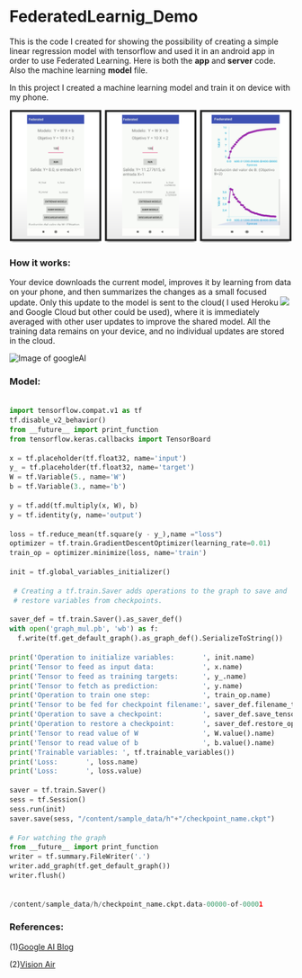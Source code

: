 # FederatedLearnig_Demo
This is the code I created for showing the possibility of creating a simple linear regression model with tensorflow and used it in an android app in order to use Federated Learning. Here is both the **app** and **server** code. Also the machine learning **model** file. 

In this project I created a machine learning model and train it on device with my phone. 




![App image](app_image.PNG)


### How it works:

  Your device downloads the current model, improves it by learning from data on your phone, and then summarizes the changes as a small focused update. Only this update to the model is sent to the cloud( I used Heroku <img src="https://www.fullstackpython.com/img/logos/heroku.png" width="52"> and Google Cloud but other could be used), where it is immediately averaged with other user updates to improve the shared model. All the training data remains on your device, and no individual updates are stored in the cloud.
  
  
![Image of googleAI](https://1.bp.blogspot.com/-K65Ed68KGXk/WOa9jaRWC6I/AAAAAAAABsM/gglycD_anuQSp-i67fxER1FOlVTulvV2gCLcB/s1600/FederatedLearning_FinalFiles_Flow%2BChart1.png)


### Model:
``` python

import tensorflow.compat.v1 as tf
tf.disable_v2_behavior()
from __future__ import print_function
from tensorflow.keras.callbacks import TensorBoard

x = tf.placeholder(tf.float32, name='input')
y_ = tf.placeholder(tf.float32, name='target')
W = tf.Variable(5., name='W')
b = tf.Variable(3., name='b')

y = tf.add(tf.multiply(x, W), b)
y = tf.identity(y, name='output')

loss = tf.reduce_mean(tf.square(y - y_),name ="loss")
optimizer = tf.train.GradientDescentOptimizer(learning_rate=0.01)
train_op = optimizer.minimize(loss, name='train')

init = tf.global_variables_initializer()

 # Creating a tf.train.Saver adds operations to the graph to save and
 # restore variables from checkpoints.

saver_def = tf.train.Saver().as_saver_def()
with open('graph_mul.pb', 'wb') as f:
  f.write(tf.get_default_graph().as_graph_def().SerializeToString())

print('Operation to initialize variables:       ', init.name)
print('Tensor to feed as input data:            ', x.name)
print('Tensor to feed as training targets:      ', y_.name)
print('Tensor to fetch as prediction:           ', y.name)
print('Operation to train one step:             ', train_op.name)
print('Tensor to be fed for checkpoint filename:', saver_def.filename_tensor_name)
print('Operation to save a checkpoint:          ', saver_def.save_tensor_name)
print('Operation to restore a checkpoint:       ', saver_def.restore_op_name)
print('Tensor to read value of W                ', W.value().name)
print('Tensor to read value of b                ', b.value().name) 
print('Trainable variables: ', tf.trainable_variables())
print('Loss:       ', loss.name)
print('Loss:       ', loss.value)

saver = tf.train.Saver()
sess = tf.Session()
sess.run(init)
saver.save(sess, "/content/sample_data/h"+"/checkpoint_name.ckpt")

# For watching the graph
from __future__ import print_function
writer = tf.summary.FileWriter('.')
writer.add_graph(tf.get_default_graph())
writer.flush()


/content/sample_data/h/checkpoint_name.ckpt.data-00000-of-00001
```

### References: 

 (1)[Google AI Blog](https://ai.googleblog.com/2017/04/federated-learning-collaborative.html)

 (2)[Vision Air](https://vision-air.github.io/index.html)

